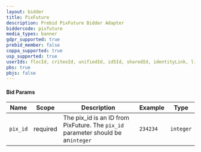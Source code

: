 ```yaml
---
layout: bidder
title: PixFuture
description: Prebid PixFuture Bidder Adapter
biddercode: pixfuture
media_types: banner
gdpr_supported: true
prebid_member: false
coppa_supported: true
usp_supported: true
userIds: flocId, criteoId, unifiedId, id5Id, sharedId, identityLink, liveIntentId, fabrickId
pbs: true
pbjs: false
---
```

#### Bid Params

| Name                | Scope    | Description                                                                                                                                                                   | Example                                               | Type             |
|---------------------|----------|-------------------------------------------------------------------------------------------------------------------------------------------------------------------------------|-------------------------------------------------------|------------------|
| `pix_id`       | required | The pix_id is an ID from PixFuture.  The `pix_id` parameter should be an`integer`                                                  | `234234`                                            | `integer`         |

